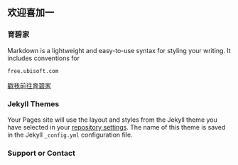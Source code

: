 ## 欢迎喜加一

### 育碧家

Markdown is a lightweight and easy-to-use syntax for styling your writing. It includes conventions for

```markdown
free.ubisoft.com
```
[戳我前往育碧家](free.ubisoft.com)

### Jekyll Themes

Your Pages site will use the layout and styles from the Jekyll theme you have selected in your [repository settings](https://github.com/GamePlusOne/GamePlusOne.github.io/settings). The name of this theme is saved in the Jekyll `_config.yml` configuration file.

### Support or Contact

